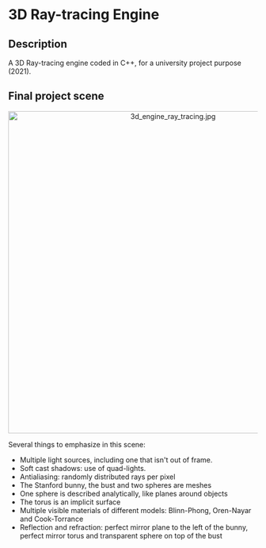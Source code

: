 # 3D Ray-tracing Engine

## Description

A 3D Ray-tracing engine coded in C++, for a university project purpose (2021).

## Final project scene

<p align=center>
  <a href="https://drive.google.com/uc?export=view&id=1BgD3N7ZkAOllrWsLTQXhvHeUNv6PcUdB">
    <img src="https://drive.google.com/uc?export=view&id=1BgD3N7ZkAOllrWsLTQXhvHeUNv6PcUdB" alt="3d_engine_ray_tracing.jpg" style="width: 650px; max-width: 100%; height: auto" title="Click to enlarge picture" />
  </a>
</p>

Several things to emphasize in this scene:
- Multiple light sources, including one that isn't out of frame.
- Soft cast shadows: use of quad-lights.
- Antialiasing: randomly distributed rays per pixel
- The Stanford bunny, the bust and two spheres are meshes
- One sphere is described analytically, like planes around objects
- The torus is an implicit surface
- Multiple visible materials of different models: Blinn-Phong, Oren-Nayar and Cook-Torrance
- Reflection and refraction: perfect mirror plane to the left of the bunny, perfect mirror torus and transparent sphere on top of the bust

